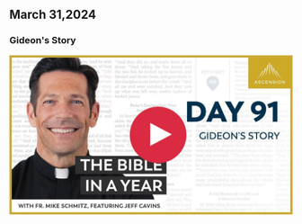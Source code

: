 ## March 31,2024

### Gideon's Story

[![Gideon's Story](https://raw.githubusercontent.com/linusjf/BIAY/main/March/jpgs/Day091.jpg)](https://youtu.be/RSnBpMdFtj4 "Gideon's Story")
